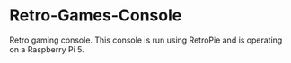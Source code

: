 # Retro-Games-Console
Retro gaming console. This console is run using RetroPie and is operating on a Raspberry Pi 5.
